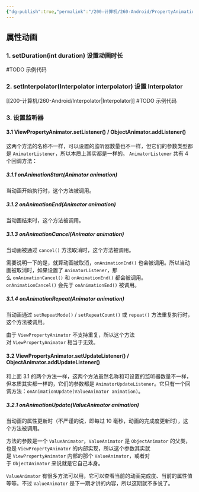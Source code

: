 ```yaml
---
{"dg-publish":true,"permalink":"/200-计算机/260-Android/PropertyAnimation/","noteIcon":""}
---
```


## 属性动画
### 1. setDuration(int duration) 设置动画时长
 #TODO 示例代码

### 2. setInterpolator(Interpolator interpolator) 设置 Interpolator
[[200-计算机/260-Android/Interpolator\|Interpolator]]
 #TODO 示例代码

### 3. 设置监听器
#### 3.1 ViewPropertyAnimator.setListener() / ObjectAnimator.addListener()
这两个方法的名称不一样，可以设置的监听器数量也不一样，但它们的参数类型都是 `AnimatorListener`，所以本质上其实都是一样的。 `AnimatorListener` 共有 4 个回调方法：

##### 3.1.1 onAnimationStart(Animator animation)

当动画开始执行时，这个方法被调用。

##### 3.1.2 onAnimationEnd(Animator animation)

当动画结束时，这个方法被调用。

##### 3.1.3 onAnimationCancel(Animator animation)

当动画被通过 `cancel()` 方法取消时，这个方法被调用。

需要说明一下的是，就算动画被取消，`onAnimationEnd()` 也会被调用。所以当动画被取消时，如果设置了 `AnimatorListener`，那么 `onAnimationCancel()` 和 `onAnimationEnd()` 都会被调用。`onAnimationCancel()` 会先于 `onAnimationEnd()` 被调用。

##### 3.1.4 onAnimationRepeat(Animator animation)
当动画通过 `setRepeatMode()` / `setRepeatCount()` 或 `repeat()` 方法重复执行时，这个方法被调用。

由于 `ViewPropertyAnimator` 不支持重复，所以这个方法对 `ViewPropertyAnimator` 相当于无效。

#### 3.2 ViewPropertyAnimator.setUpdateListener() / ObjectAnimator.addUpdateListener()

和上面 3.1 的两个方法一样，这两个方法虽然名称和可设置的监听器数量不一样，但本质其实都一样的，它们的参数都是 `AnimatorUpdateListener`。它只有一个回调方法：`onAnimationUpdate(ValueAnimator animation)`。

##### 3.2.1 onAnimationUpdate(ValueAnimator animation)

当动画的属性更新时（不严谨的说，即每过 10 毫秒，动画的完成度更新时），这个方法被调用。

方法的参数是一个 `ValueAnimator`，`ValueAnimator` 是 `ObjectAnimator` 的父类，也是 `ViewPropertyAnimator` 的内部实现，所以这个参数其实就是 `ViewPropertyAnimator` 内部的那个 `ValueAnimator`，或者对于 `ObjectAnimator` 来说就是它自己本身。

`ValueAnimator` 有很多方法可以用，它可以查看当前的动画完成度、当前的属性值等等。不过 `ValueAnimator` 是下一期才讲的内容，所以这期就不多说了。
